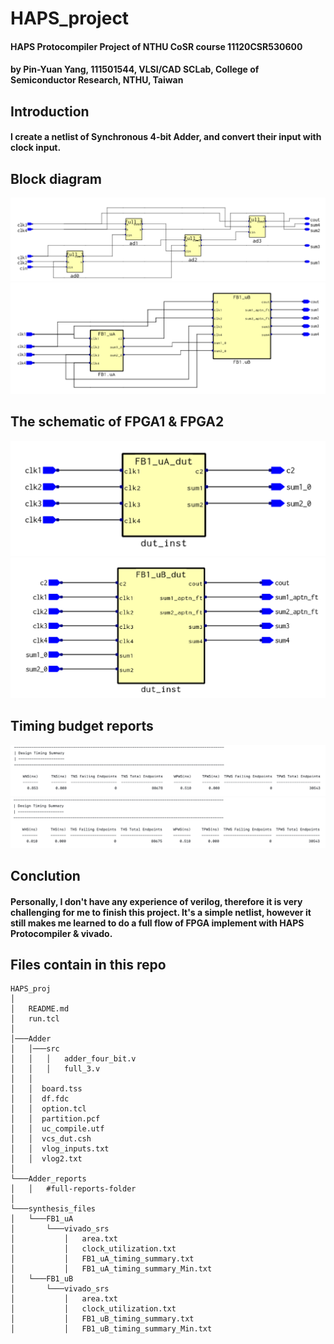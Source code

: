 # HAPS_project
#### HAPS Protocompiler Project of NTHU CoSR course 11120CSR530600
#### by Pin-Yuan Yang, 111501544, VLSI/CAD SCLab, College of Semiconductor Research, NTHU, Taiwan 


## Introduction

#### I create a netlist of Synchronous 4-bit Adder, and convert their input with clock input.

## Block diagram

![alt text](https://github.com/PYang03/HAPS_project/blob/6af9bd62f7cbbad7b2f6a66bd2d591baa4a0f90d/images/block_diagram.png)
![alt text](https://github.com/PYang03/HAPS_project/blob/6af9bd62f7cbbad7b2f6a66bd2d591baa4a0f90d/images/block_diagram_1.png)

## The schematic of FPGA1 & FPGA2

![alt text](https://github.com/PYang03/HAPS_project/blob/6af9bd62f7cbbad7b2f6a66bd2d591baa4a0f90d/images/FB1_uA.png)
![alt text](https://github.com/PYang03/HAPS_project/blob/6af9bd62f7cbbad7b2f6a66bd2d591baa4a0f90d/images/FB1_uB.png)

## Timing budget reports

![alt text](https://github.com/PYang03/HAPS_project/blob/6653286cd6bf4cf5afe2bb47cded1364f161251f/images/timing.png)
![alt text](https://github.com/PYang03/HAPS_project/blob/6653286cd6bf4cf5afe2bb47cded1364f161251f/images/timing_min.png)

## Conclution

#### Personally, I don't have any experience of verilog, therefore it is very challenging for me to finish this project. It's a simple netlist, however it still makes me learned to do a full flow of FPGA implement with HAPS Protocompiler & vivado.
    
## Files contain in this repo
```
HAPS_proj
│
│   README.md
│   run.tcl   
│
│───Adder
│   │───src
│   │   │   adder_four_bit.v
│   │   │   full_3.v
│   │
│   │  board.tss
│   │  df.fdc
│   │  option.tcl
│   │  partition.pcf
│   │  uc_compile.utf
│   │  vcs_dut.csh
│   │  vlog_inputs.txt
│   │  vlog2.txt
│   
└───Adder_reports
│   │   #full-reports-folder
│   
└───synthesis_files
│   └───FB1_uA
│       └───vivado_srs
│           │   area.txt
│           │   clock_utilization.txt
│           │   FB1_uA_timing_summary.txt
│           │   FB1_uA_timing_summary_Min.txt
│   └───FB1_uB
│       └───vivado_srs
│           │   area.txt
│           │   clock_utilization.txt
│           │   FB1_uB_timing_summary.txt
│           │   FB1_uB_timing_summary_Min.txt
```

